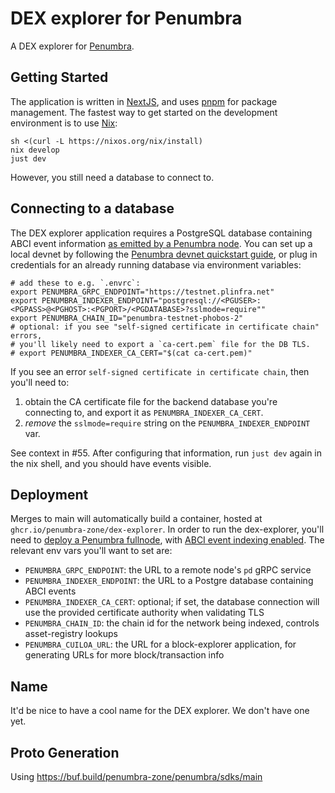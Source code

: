 # DEX explorer for Penumbra

A DEX explorer for [Penumbra](https://penumbra.zone/).

## Getting Started

The application is written in [NextJS], and uses [pnpm] for package management.
The fastest way to get started on the development environment is to use [Nix]:

```shell
sh <(curl -L https://nixos.org/nix/install)
nix develop
just dev
```

However, you still need a database to connect to.

## Connecting to a database

The DEX explorer application requires a PostgreSQL database containing ABCI event information
[as emitted by a Penumbra node](https://guide.penumbra.zone/node/pd/indexing-events).
You can set up a local devnet by following the [Penumbra devnet quickstart guide](https://guide.penumbra.zone/dev/devnet-quickstart),
or plug in credentials for an already running database via environment variables:

```
# add these to e.g. `.envrc`:
export PENUMBRA_GRPC_ENDPOINT="https://testnet.plinfra.net"
export PENUMBRA_INDEXER_ENDPOINT="postgresql://<PGUSER>:<PGPASS>@<PGHOST>:<PGPORT>/<PGDATABASE>?sslmode=require""
export PENUMBRA_CHAIN_ID="penumbra-testnet-phobos-2"
# optional: if you see "self-signed certificate in certificate chain" errors,
# you'll likely need to export a `ca-cert.pem` file for the DB TLS.
# export PENUMBRA_INDEXER_CA_CERT="$(cat ca-cert.pem)"
```

If you see an error `self-signed certificate in certificate chain`, then you'll need to:

  1. obtain the CA certificate file for the backend database you're connecting to, and export it as `PENUMBRA_INDEXER_CA_CERT`.
  2. _remove_ the `sslmode=require` string on the `PENUMBRA_INDEXER_ENDPOINT` var.

See context in #55. After configuring that information, run `just dev` again in the nix shell, and you should have events visible.

## Deployment

Merges to main will automatically build a container, hosted at `ghcr.io/penumbra-zone/dex-explorer`.
In order to run the dex-explorer, you'll need to [deploy a Penumbra fullnode](https://guide.penumbra.zone/node/pd/running-node),
with [ABCI event indexing enabled](https://guide.penumbra.zone/node/pd/indexing-events). The relevant env vars
you'll want to set are:

  * `PENUMBRA_GRPC_ENDPOINT`: the URL to a remote node's `pd` gRPC service
  * `PENUMBRA_INDEXER_ENDPOINT`: the URL to a Postgre database containing ABCI events
  * `PENUMBRA_INDEXER_CA_CERT`: optional; if set, the database connection will use the provided certificate authority when validating TLS
  * `PENUMBRA_CHAIN_ID`: the chain id for the network being indexed, controls asset-registry lookups
  * `PENUMBRA_CUILOA_URL`: the URL for a block-explorer application, for generating URLs for more block/transaction info

## Name

It'd be nice to have a cool name for the DEX explorer. We don't have one yet.

## Proto Generation
Using https://buf.build/penumbra-zone/penumbra/sdks/main

[NextJS]: https://nextjs.org/
[pnpm]: https://pnpm.io/
[Nix]: https://nixos.org/download/
